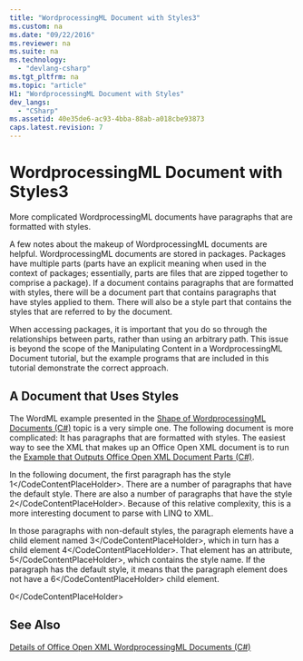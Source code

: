 ```yaml
---
title: "WordprocessingML Document with Styles3"
ms.custom: na
ms.date: "09/22/2016"
ms.reviewer: na
ms.suite: na
ms.technology: 
  - "devlang-csharp"
ms.tgt_pltfrm: na
ms.topic: "article"
H1: "WordprocessingML Document with Styles"
dev_langs: 
  - "CSharp"
ms.assetid: 40e35de6-ac93-4bba-88ab-a018cbe93873
caps.latest.revision: 7
---
```

# WordprocessingML Document with Styles3
More complicated WordprocessingML documents have paragraphs that are formatted with styles.  
  
 A few notes about the makeup of WordprocessingML documents are helpful. WordprocessingML documents are stored in packages. Packages have multiple parts (parts have an explicit meaning when used in the context of packages; essentially, parts are files that are zipped together to comprise a package). If a document contains paragraphs that are formatted with styles, there will be a document part that contains paragraphs that have styles applied to them. There will also be a style part that contains the styles that are referred to by the document.  
  
 When accessing packages, it is important that you do so through the relationships between parts, rather than using an arbitrary path. This issue is beyond the scope of the Manipulating Content in a WordprocessingML Document tutorial, but the example programs that are included in this tutorial demonstrate the correct approach.  
  
## A Document that Uses Styles  
 The WordML example presented in the [Shape of WordprocessingML Documents (C#)](../vs140/shape-of-wordprocessingml-documents--csharp-.md) topic is a very simple one. The following document is more complicated: It has paragraphs that are formatted with styles. The easiest way to see the XML that makes up an Office Open XML document is to run the [Example that Outputs Office Open XML Document Parts (C#)](../vs140/example-that-outputs-office-open-xml-document-parts--csharp-.md).  
  
 In the following document, the first paragraph has the style <CodeContentPlaceHolder>1\</CodeContentPlaceHolder>. There are a number of paragraphs that have the default style. There are also a number of paragraphs that have the style <CodeContentPlaceHolder>2\</CodeContentPlaceHolder>. Because of this relative complexity, this is a more interesting document to parse with LINQ to XML.  
  
 In those paragraphs with non-default styles, the paragraph elements have a child element named <CodeContentPlaceHolder>3\</CodeContentPlaceHolder>, which in turn has a child element <CodeContentPlaceHolder>4\</CodeContentPlaceHolder>. That element has an attribute, <CodeContentPlaceHolder>5\</CodeContentPlaceHolder>, which contains the style name. If the paragraph has the default style, it means that the paragraph element does not have a <CodeContentPlaceHolder>6\</CodeContentPlaceHolder> child element.  
  
<CodeContentPlaceHolder>0\</CodeContentPlaceHolder>  
## See Also  
 [Details of Office Open XML WordprocessingML Documents (C#)](../vs140/details-of-office-open-xml-wordprocessingml-documents--csharp-.md)